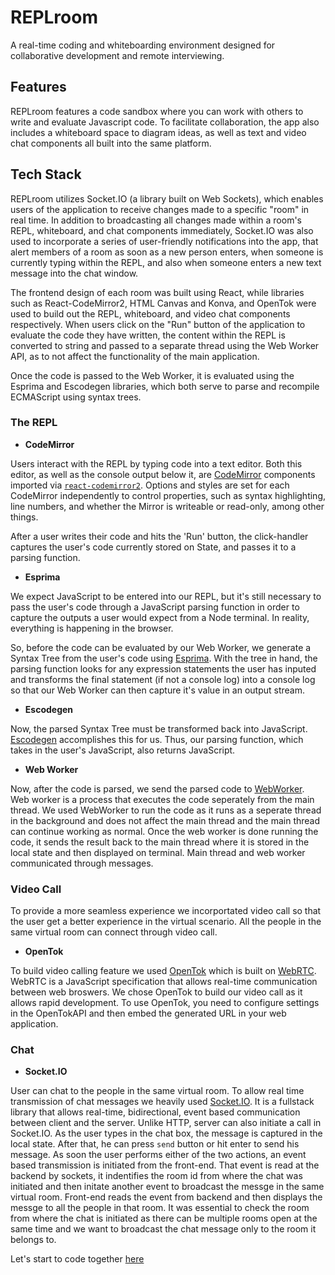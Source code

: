 # REPLroom

A real-time coding and whiteboarding environment designed for collaborative development and remote interviewing.

## Features

REPLroom features a code sandbox where you can work with others to write and evaluate Javascript code. To facilitate collaboration, the app also includes a whiteboard space to diagram ideas, as well as text and video chat components all built into the same platform.

## Tech Stack

REPLroom utilizes Socket.IO (a library built on Web Sockets), which enables users of the application to receive changes made to a specific "room" in real time. In addition to broadcasting all changes made within a room's REPL, whiteboard, and chat components immediately, Socket.IO was also used to incorporate a series of user-friendly notifications into the app, that alert members of a room as soon as a new person enters, when someone is currently typing within the REPL, and also when someone enters a new text message into the chat window.

The frontend design of each room was built using React, while libraries such as React-CodeMirror2, HTML Canvas and Konva, and OpenTok were used to build out the REPL, whiteboard, and video chat components respectively. When users click on the "Run" button of the application to evaluate the code they have written, the content within the REPL is converted to string and passed to a separate thread using the Web Worker API, as to not affect the functionality of the main application.

Once the code is passed to the Web Worker, it is evaluated using the Esprima and Escodegen libraries, which both serve to parse and recompile ECMAScript using syntax trees.

### The REPL

- **CodeMirror**

Users interact with the REPL by typing code into a text editor. Both this editor, as well as the console output below it, are [CodeMirror][codeMirrorLink] components imported via [`react-codemirror2`][reactCM2link]. Options and styles are set for each CodeMirror independently to control properties, such as syntax highlighting, line numbers, and whether the Mirror is writeable or read-only, among other things.

After a user writes their code and hits the 'Run' button, the click-handler captures the user's code currently stored on State, and passes it to a parsing function.

[codeMirrorLink]: https://codemirror.net/
[reactCM2link]: https://github.com/scniro/react-codemirror2

- **Esprima**

We expect JavaScript to be entered into our REPL, but it's still necessary to pass the user's code through a JavaScript parsing function in order to capture the outputs a user would expect from a Node terminal. In reality, everything is happening in the browser.

So, before the code can be evaluated by our Web Worker, we generate a Syntax Tree from the user's code using [Esprima][esprimaLink]. With the tree in hand, the parsing function looks for any expression statements the user has inputed and transforms the final statement (if not a console log) into a console log so that our Web Worker can then capture it's value in an output stream.

[esprimaLink]: https://esprima.org/

- **Escodegen**

Now, the parsed Syntax Tree must be transformed back into JavaScript. [Escodegen][escodegenLink] accomplishes this for us. Thus, our parsing function, which takes in the user's JavaScript, also returns JavaScript.

[escodegenLink]: https://github.com/estools/escodegen

- **Web Worker**

Now, after the code is parsed, we send the parsed code to [WebWorker][webworkerlink]. Web worker is a process that executes the code seperately from the main thread. We used WebWorker to run the code as it runs as a seperate thread in the background and does not affect the main thread and the main thread can continue working as normal. Once the web worker is done running the code, it sends the result back to the main thread where it is stored in the local state and then displayed on terminal. Main thread and web worker communicated through messages.

[webworkerlink]: https://developer.mozilla.org/en-US/docs/Web/API/Web_Workers_API/Using_web_workers

### Video Call

To provide a more seamless experience we incorportated video call so that the user get a better experience in the virtual scenario. All the people in the same virtual room can connect through video call.

- **OpenTok**

To build video calling feature we used [OpenTok][opentoklink] which is built on [WebRTC][webrtclink]. WebRTC is a JavaScript specification that allows real-time communication between web broswers. We chose OpenTok to build our video call as it allows rapid development. To use OpenTok, you need to configure settings in the OpenTokAPI and then embed the generated URL in your web application.

[opentoklink]: https://www.vonage.com/communications-apis/campaigns/tokbox-is-now-vonage-apis/?utm_source=google-paid-search&utm_medium=cpc&utm_content=OpenTok_Exact&utm_term=opentok&utm_campaign=AMER-Brand-OpenTok-Exact&CMP=OBR-VONAGE-API-PFX-GOO-AMER-BRAND-OPENTOK-EXACT&pi_ad_id=430477772841&keyword=opentok&device=c&matchtype=e&network=g&ca.kw=opentok&ca.mt=e&ca.network=g&cb.device=c&ca.cr=430477772841&ca.target=kwd-305272246216&ca.pos=&ca.ref=Google&adtest=&gclid=CjwKCAjw8df2BRA3EiwAvfZWaEp3vkKpqh8v98qGruHBPakIowej0YFPlICnmRLvgueC7mpSgQK3zxoCuHsQAvD_BwE&gclsrc=aw.ds
[webrtclink]: https://webrtc.org/

### Chat

- **Socket.IO**

User can chat to the people in the same virtual room. To allow real time transmission of chat messages we heavily used [Socket.IO][socketlink]. It is a fullstack library that allows real-time, bidirectional, event based communication between client and the server. Unlike HTTP, server can also initiate a call in Socket.IO. As the user types in the chat box, the message is captured in the local state. After that, he can press `send` button or hit enter to send his message. As soon the user performs either of the two actions, an event based transmission is initiated from the front-end. That event is read at the backend by sockets, it indentifies the room id from where the chat was initiated and then initate another event to broadcast the messge in the same virtual room. Front-end reads the event from backend and then displays the messge to all the people in that room. It was essential to check the room from where the chat is initiated as there can be multiple rooms open at the same time and we want to broadcast the chat message only to the room it belongs to.

[socketlink]: https://socket.io/

Let's start to code together [here][replroomlink]

[replroomlink]: https://replroom.herokuapp.com/
